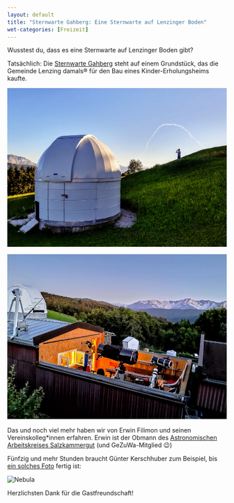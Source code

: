 ```yaml
---
layout: default
title: "Sternwarte Gahberg: Eine Sternwarte auf Lenzinger Boden"
wet-categories: [Freizeit]
---
```


Wusstest du, dass es eine Sternwarte auf Lenzinger Boden gibt?

Tatsächlich: Die [Sternwarte Gahberg](https://astronomie.at/ "Astronomischer Arbeitskreis Salzkammergut - Sternwarte Gahberg") steht auf einem Grundstück, das die Gemeinde Lenzing damals® für den Bau eines Kinder-Erholungsheims kaufte.

![Sternwarte Gahberg](../assets/images/sternwarte-gahberg-0.jpg "Sternwarte Gahberg")

![Sternwarte Gahberg](../assets/images/sternwarte-gahberg-1.jpg "Sternwarte Gahberg")

Das und noch viel mehr haben wir von Erwin Filimon und seinen Vereinskolleg*innen erfahren. Erwin ist der Obmann des [Astronomischen Arbeitskreises Salzkammergut](https://www.astronomie.at/) (und GeZuWa-Mitglied 😉)


Fünfzig und mehr Stunden braucht Günter Kerschhuber zum Beispiel, bis [ein solches Foto](https://astro-photo.at/index.html/Nebula/index.html#img=Sh2-134%20LBN489%20LBN491.jpg "Nebula") fertig ist:

![Nebula](https://astro-photo.at/index.html/Nebula/slides/Sh2-134%20LBN489%20LBN491.jpg)

Herzlichsten Dank für die Gastfreundschaft!
